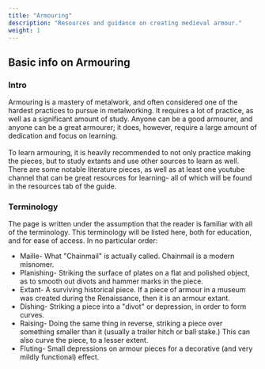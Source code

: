```yaml
---
title: "Armouring"
description: "Resources and guidance on creating medieval armour."
weight: 1
---
```

## Basic info on Armouring
### Intro
Armouring is a mastery of metalwork, and often considered one of the hardest practices to pursue in metalworking. It requires a lot of practice, as well as a significant amount of study. Anyone can be a good armourer, and anyone can be a great armourer; it does, however, require a large amount of dedication and focus on learning.\
\
To learn armouring, it is heavily recommended to not only practice making the pieces, but to study extants and use other sources to learn as well. There are some notable literature pieces, as well as at least one youtube channel that can be great resources for learning- all of which will be found in the resources tab of the guide.

### Terminology
The page is written under the assumption that the reader is familiar with all of the terminology. This terminology will be listed here, both for education, and for ease of access. In no particular order:
* Maille- What "Chainmail" is actually called. Chainmail is a modern misnomer.
* Planishing- Striking the surface of plates on a flat and polished object, as to smooth out divots and hammer marks in the piece.
* Extant- A surviving historical piece. If a piece of armour in a museum was created during the Renaissance, then it is an armour extant.
* Dishing- Striking a piece into a "divot" or depression, in order to form curves.
* Raising- Doing the same thing in reverse, striking a piece over something smaller than it (usually a trailer hitch or ball stake.) This can also curve the piece, to a lesser extent.
* Fluting- Small depressions on armour pieces for a decorative (and very mildly functional) effect.
